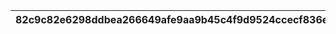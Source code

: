 |82c9c82e6298ddbea266649afe9aa9b45c4f9d9524ccecf836e8e81a6b764935|e89b971e48579ca0e780925fbb4e4273dd575bafde06113787af66ff205a3e77|b9455cb2c9330a724317b1b39f1c28284f8ee0d1ec009a890b256e597a3c7bf6|bdbff98f645f5e9f7f7ff4df4c1b5d49d7880ed051994af3b83ee514d54fb832|a81df575302028877e335dec8f85d2291a904c68cf38b4a5efbdc4813f6aaf30|ac3a1e716c94fa07b3a22c4787ff9b223c58ef2941d1e2ce749dbfc3fa6b87c3|b05c2d5a67e640c7230513da21e66fca0cfd371bc182072d0e9f4630c213f4db|80b5d6c69572949b65c550a27a4bb28555923ed8d9661ce9fa8bcad124216358|aabbdbca0bfee270e671b6f8f90d935eaed049c68d1537deed978900d63f654a|dbc939a7672707b56e65d2e0ccc25497c9fc1fc52668e1b04fca8c446f0dfe38|dd77d8765f440d72320b00713fb5fa6336dda48c21da74a27c2b16c7808c7e04|
| --- | --- | --- | --- | --- | --- | --- | --- | --- | --- | --- |